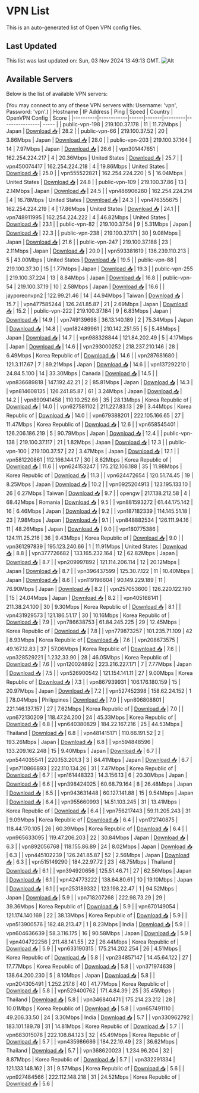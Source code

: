 # VPN List

This is an auto-generated list of Open VPN config files.

## Last Updated

This list was last updated on: Sun, 03 Nov 2024 13:49:13 GMT.
![Alt](https://repobeats.axiom.co/api/embed/186b98318ef1479477931607c1ad7d823f12451f.svg "Repobeats analytics image")

## Available Servers

Below is the list of available VPN servers:

(You may connect to any of these VPN servers with: Username: 'vpn', Password: 'vpn'.)
| Hostname | IP Address | Ping | Speed | Country | OpenVPN Config | Score |
|----------|------------|------|-------|---------|----------------| ----- |
| public-vpn-198 | 219.100.37.178 | 11 | 11.72Mbps | Japan | [Download 📥](./configs/server_0_JP.ovpn) | 28.2 |
| public-vpn-66 | 219.100.37.52 | 20 | 3.86Mbps | Japan | [Download 📥](./configs/server_1_JP.ovpn) | 28.0 |
| public-vpn-203 | 219.100.37.164 | 14 | 7.97Mbps | Japan | [Download 📥](./configs/server_2_JP.ovpn) | 26.6 |
| vpn301447651 | 162.254.224.217 | 4 | 20.36Mbps | United States | [Download 📥](./configs/server_3_US.ovpn) | 25.7 |
| vpn450074417 | 162.254.224.218 | 4 | 19.86Mbps | United States | [Download 📥](./configs/server_4_US.ovpn) | 25.0 |
| vpn555522821 | 162.254.224.220 | 5 | 16.04Mbps | United States | [Download 📥](./configs/server_5_US.ovpn) | 24.8 |
| public-vpn-109 | 219.100.37.86 | 13 | 2.14Mbps | Japan | [Download 📥](./configs/server_6_JP.ovpn) | 24.5 |
| vpn486906280 | 162.254.224.214 | 4 | 16.78Mbps | United States | [Download 📥](./configs/server_7_US.ovpn) | 24.3 |
| vpn476355675 | 162.254.224.219 | 4 | 17.86Mbps | United States | [Download 📥](./configs/server_8_US.ovpn) | 24.1 |
| vpn748911995 | 162.254.224.222 | 4 | 46.82Mbps | United States | [Download 📥](./configs/server_9_US.ovpn) | 23.1 |
| public-vpn-82 | 219.100.37.54 | 9 | 5.31Mbps | Japan | [Download 📥](./configs/server_10_JP.ovpn) | 22.3 |
| public-vpn-238 | 219.100.37.171 | 30 | 9.08Mbps | Japan | [Download 📥](./configs/server_11_JP.ovpn) | 21.6 |
| public-vpn-247 | 219.100.37.188 | 23 | 2.11Mbps | Japan | [Download 📥](./configs/server_12_JP.ovpn) | 20.0 |
| vpn593381619 | 136.239.110.213 | 5 | 43.00Mbps | United States | [Download 📥](./configs/server_13_US.ovpn) | 19.5 |
| public-vpn-88 | 219.100.37.30 | 15 | 1.77Mbps | Japan | [Download 📥](./configs/server_14_JP.ovpn) | 19.3 |
| public-vpn-255 | 219.100.37.224 | 13 | 8.84Mbps | Japan | [Download 📥](./configs/server_15_JP.ovpn) | 16.8 |
| public-vpn-54 | 219.100.37.19 | 10 | 2.58Mbps | Japan | [Download 📥](./configs/server_16_JP.ovpn) | 16.6 |
| jayporeonvpn2 | 122.99.21.46 | 14 | 44.94Mbps | Taiwan | [Download 📥](./configs/server_17_TW.ovpn) | 15.7 |
| vpn477585244 | 126.241.85.87 | 21 | 2.69Mbps | Japan | [Download 📥](./configs/server_18_JP.ovpn) | 15.2 |
| public-vpn-222 | 219.100.37.184 | 9 | 6.83Mbps | Japan | [Download 📥](./configs/server_19_JP.ovpn) | 14.9 |
| vpn749139698 | 36.13.140.189 | 2 | 75.34Mbps | Japan | [Download 📥](./configs/server_20_JP.ovpn) | 14.8 |
| vpn182489961 | 210.142.251.55 | 5 | 5.48Mbps | Japan | [Download 📥](./configs/server_21_JP.ovpn) | 14.7 |
| vpn988328844 | 121.84.202.49 | 5 | 4.17Mbps | Japan | [Download 📥](./configs/server_22_JP.ovpn) | 14.6 |
| vpn293000252 | 218.237.210.146 | 28 | 6.49Mbps | Korea Republic of | [Download 📥](./configs/server_23_KR.ovpn) | 14.6 |
| vpn287681680 | 121.3.117.67 | 7 | 89.21Mbps | Japan | [Download 📥](./configs/server_24_JP.ovpn) | 14.6 |
| vpn137292210 | 24.84.5.100 | 14 | 33.30Mbps | Canada | [Download 📥](./configs/server_25_CA.ovpn) | 14.5 |
| vpn836689818 | 147.192.42.21 | 2 | 85.81Mbps | Japan | [Download 📥](./configs/server_26_JP.ovpn) | 14.3 |
| vpn814608135 | 126.241.85.87 | 61 | 3.24Mbps | Japan | [Download 📥](./configs/server_27_JP.ovpn) | 14.2 |
| vpn890941458 | 110.10.252.66 | 35 | 28.13Mbps | Korea Republic of | [Download 📥](./configs/server_28_KR.ovpn) | 14.0 |
| vpn627581102 | 211.227.83.13 | 29 | 3.44Mbps | Korea Republic of | [Download 📥](./configs/server_29_KR.ovpn) | 14.0 |
| vpn679388201 | 222.105.166.65 | 27 | 11.47Mbps | Korea Republic of | [Download 📥](./configs/server_30_KR.ovpn) | 12.6 |
| vpn658545401 | 126.206.186.219 | 5 | 90.79Mbps | Japan | [Download 📥](./configs/server_31_JP.ovpn) | 12.4 |
| public-vpn-138 | 219.100.37.117 | 21 | 1.82Mbps | Japan | [Download 📥](./configs/server_32_JP.ovpn) | 12.3 |
| public-vpn-100 | 219.100.37.57 | 22 | 3.47Mbps | Japan | [Download 📥](./configs/server_33_JP.ovpn) | 12.1 |
| vpn581220861 | 112.166.144.17 | 30 | 8.62Mbps | Korea Republic of | [Download 📥](./configs/server_34_KR.ovpn) | 11.6 |
| vpn624153247 | 175.212.106.188 | 35 | 11.98Mbps | Korea Republic of | [Download 📥](./configs/server_35_KR.ovpn) | 11.3 |
| vpn624472654 | 120.51.74.45 | 19 | 8.25Mbps | Japan | [Download 📥](./configs/server_36_JP.ovpn) | 10.2 |
| vpn0925204913 | 123.195.133.10 | 26 | 6.27Mbps | Taiwan | [Download 📥](./configs/server_37_TW.ovpn) | 9.7 |
| opengw | 217.138.212.58 | 4 | 68.42Mbps | Romania | [Download 📥](./configs/server_38_RO.ovpn) | 9.5 |
| vpn881593272 | 61.44.175.142 | 16 | 6.46Mbps | Japan | [Download 📥](./configs/server_39_JP.ovpn) | 9.2 |
| vpn187182339 | 114.145.51.18 | 23 | 7.98Mbps | Japan | [Download 📥](./configs/server_40_JP.ovpn) | 9.1 |
| vpn848882534 | 126.111.94.16 | 11 | 48.26Mbps | Japan | [Download 📥](./configs/server_41_JP.ovpn) | 9.0 |
| vpn180775386 | 124.111.25.216 | 36 | 9.43Mbps | Korea Republic of | [Download 📥](./configs/server_42_KR.ovpn) | 9.0 |
| vpn361297839 | 195.123.240.66 | 1 | 11.91Mbps | United States | [Download 📥](./configs/server_43_US.ovpn) | 8.8 |
| vpn377726682 | 133.165.232.164 | 12 | 62.82Mbps | Japan | [Download 📥](./configs/server_44_JP.ovpn) | 8.7 |
| vpn209997892 | 121.114.206.114 | 12 | 20.12Mbps | Japan | [Download 📥](./configs/server_45_JP.ovpn) | 8.7 |
| vpn396437599 | 125.30.7.122 | 11 | 10.40Mbps | Japan | [Download 📥](./configs/server_46_JP.ovpn) | 8.6 |
| vpn119196604 | 90.149.229.189 | 11 | 76.90Mbps | Japan | [Download 📥](./configs/server_47_JP.ovpn) | 8.2 |
| vpn257053600 | 126.220.122.190 | 15 | 24.04Mbps | Japan | [Download 📥](./configs/server_48_JP.ovpn) | 8.2 |
| vpn405168141 | 211.38.24.100 | 30 | 9.30Mbps | Korea Republic of | [Download 📥](./configs/server_49_KR.ovpn) | 8.1 |
| vpn431929573 | 121.186.51.17 | 30 | 10.16Mbps | Korea Republic of | [Download 📥](./configs/server_50_KR.ovpn) | 7.9 |
| vpn786638753 | 61.84.245.225 | 29 | 12.45Mbps | Korea Republic of | [Download 📥](./configs/server_51_KR.ovpn) | 7.8 |
| vpn779873257 | 101.235.71.109 | 42 | 8.93Mbps | Korea Republic of | [Download 📥](./configs/server_52_KR.ovpn) | 7.6 |
| vpn208673575 | 49.167.12.83 | 37 | 57.06Mbps | Korea Republic of | [Download 📥](./configs/server_53_KR.ovpn) | 7.6 |
| vpn328529221 | 1.232.33.90 | 28 | 46.05Mbps | Korea Republic of | [Download 📥](./configs/server_54_KR.ovpn) | 7.6 |
| vpn120024892 | 223.216.227.171 | 7 | 7.77Mbps | Japan | [Download 📥](./configs/server_55_JP.ovpn) | 7.5 |
| vpn526900542 | 121.154.141.11 | 27 | 9.00Mbps | Korea Republic of | [Download 📥](./configs/server_56_KR.ovpn) | 7.3 |
| vpn867939931 | 106.176.180.159 | 15 | 20.97Mbps | Japan | [Download 📥](./configs/server_57_JP.ovpn) | 7.2 |
| vpn527452398 | 158.62.24.152 | 1 | 78.04Mbps | Philippines | [Download 📥](./configs/server_58_PH.ovpn) | 7.0 |
| vpn806808801 | 221.146.137.157 | 27 | 7.62Mbps | Korea Republic of | [Download 📥](./configs/server_59_KR.ovpn) | 7.0 |
| vpn672130209 | 118.47.24.200 | 24 | 45.33Mbps | Korea Republic of | [Download 📥](./configs/server_60_KR.ovpn) | 6.8 |
| vpn640380829 | 184.22.167.216 | 25 | 44.53Mbps | Thailand | [Download 📥](./configs/server_61_TH.ovpn) | 6.8 |
| vpn481415171 | 110.66.191.52 | 2 | 193.26Mbps | Japan | [Download 📥](./configs/server_62_JP.ovpn) | 6.8 |
| vpn594848596 | 133.209.162.248 | 15 | 9.40Mbps | Japan | [Download 📥](./configs/server_63_JP.ovpn) | 6.7 |
| vpn544035541 | 220.153.201.3 | 3 | 84.41Mbps | Japan | [Download 📥](./configs/server_64_JP.ovpn) | 6.7 |
| vpn710866893 | 222.110.134.26 | 31 | 7.47Mbps | Korea Republic of | [Download 📥](./configs/server_65_KR.ovpn) | 6.7 |
| vpn161448323 | 14.3.156.13 | 6 | 20.30Mbps | Japan | [Download 📥](./configs/server_66_JP.ovpn) | 6.6 |
| vpn398424025 | 60.68.79.164 | 8 | 26.48Mbps | Japan | [Download 📥](./configs/server_67_JP.ovpn) | 6.5 |
| vpn943631448 | 60.127.141.88 | 15 | 9.54Mbps | Japan | [Download 📥](./configs/server_68_JP.ovpn) | 6.4 |
| vpn955660993 | 14.51.103.245 | 31 | 13.41Mbps | Korea Republic of | [Download 📥](./configs/server_69_KR.ovpn) | 6.4 |
| vpn756217443 | 59.11.205.243 | 31 | 9.09Mbps | Korea Republic of | [Download 📥](./configs/server_70_KR.ovpn) | 6.4 |
| vpn172740875 | 118.44.170.105 | 26 | 60.39Mbps | Korea Republic of | [Download 📥](./configs/server_71_KR.ovpn) | 6.4 |
| vpn965633095 | 119.47.206.203 | 22 | 30.84Mbps | Japan | [Download 📥](./configs/server_72_JP.ovpn) | 6.3 |
| vpn892056768 | 118.155.86.89 | 24 | 8.02Mbps | Japan | [Download 📥](./configs/server_73_JP.ovpn) | 6.3 |
| vpn445102239 | 126.241.85.87 | 52 | 2.56Mbps | Japan | [Download 📥](./configs/server_74_JP.ovpn) | 6.3 |
| vpn515149290 | 184.22.97.72 | 23 | 48.75Mbps | Thailand | [Download 📥](./configs/server_75_TH.ovpn) | 6.1 |
| vpn394920656 | 125.51.46.71 | 27 | 62.56Mbps | Japan | [Download 📥](./configs/server_76_JP.ovpn) | 6.1 |
| vpn424773222 | 138.64.80.61 | 10 | 19.10Mbps | Japan | [Download 📥](./configs/server_77_JP.ovpn) | 6.1 |
| vpn253189332 | 123.198.22.47 | 1 | 94.52Mbps | Japan | [Download 📥](./configs/server_78_JP.ovpn) | 5.9 |
| vpn718207268 | 222.98.73.29 | 29 | 39.36Mbps | Korea Republic of | [Download 📥](./configs/server_79_KR.ovpn) | 5.9 |
| vpn670149054 | 121.174.140.169 | 22 | 38.13Mbps | Korea Republic of | [Download 📥](./configs/server_80_KR.ovpn) | 5.9 |
| vpn513900576 | 182.48.213.47 | 1 | 8.23Mbps | India | [Download 📥](./configs/server_81_IN.ovpn) | 5.9 |
| vpn604636639 | 58.3.116.175 | 16 | 90.58Mbps | Japan | [Download 📥](./configs/server_82_JP.ovpn) | 5.9 |
| vpn404722256 | 211.48.141.55 | 22 | 26.44Mbps | Korea Republic of | [Download 📥](./configs/server_83_KR.ovpn) | 5.9 |
| vpn633190315 | 175.214.202.254 | 26 | 4.51Mbps | Korea Republic of | [Download 📥](./configs/server_84_KR.ovpn) | 5.8 |
| vpn234857147 | 14.45.64.122 | 27 | 17.77Mbps | Korea Republic of | [Download 📥](./configs/server_85_KR.ovpn) | 5.8 |
| vpn371974639 | 138.64.200.230 | 5 | 8.10Mbps | Japan | [Download 📥](./configs/server_86_JP.ovpn) | 5.8 |
| vpn204305491 | 1.252.217.6 | 40 | 41.77Mbps | Korea Republic of | [Download 📥](./configs/server_87_KR.ovpn) | 5.8 |
| vpn529400762 | 171.4.84.39 | 25 | 35.45Mbps | Thailand | [Download 📥](./configs/server_88_TH.ovpn) | 5.8 |
| vpn346840471 | 175.214.23.212 | 28 | 10.01Mbps | Korea Republic of | [Download 📥](./configs/server_89_KR.ovpn) | 5.8 |
| vpn657491110 | 49.206.33.50 | 24 | 3.30Mbps | India | [Download 📥](./configs/server_90_IN.ovpn) | 5.7 |
| vpn330962792 | 183.101.189.78 | 31 | 14.81Mbps | Korea Republic of | [Download 📥](./configs/server_91_KR.ovpn) | 5.7 |
| vpn683015078 | 222.108.84.123 | 32 | 45.49Mbps | Korea Republic of | [Download 📥](./configs/server_92_KR.ovpn) | 5.7 |
| vpn435986686 | 184.22.19.49 | 23 | 36.62Mbps | Thailand | [Download 📥](./configs/server_93_TH.ovpn) | 5.7 |
| vpn368620023 | 1.234.96.204 | 32 | 8.87Mbps | Korea Republic of | [Download 📥](./configs/server_94_KR.ovpn) | 5.7 |
| vpn332291334 | 121.133.148.162 | 31 | 9.57Mbps | Korea Republic of | [Download 📥](./configs/server_95_KR.ovpn) | 5.6 |
| vpn927484566 | 222.112.148.218 | 31 | 24.52Mbps | Korea Republic of | [Download 📥](./configs/server_96_KR.ovpn) | 5.6 |

